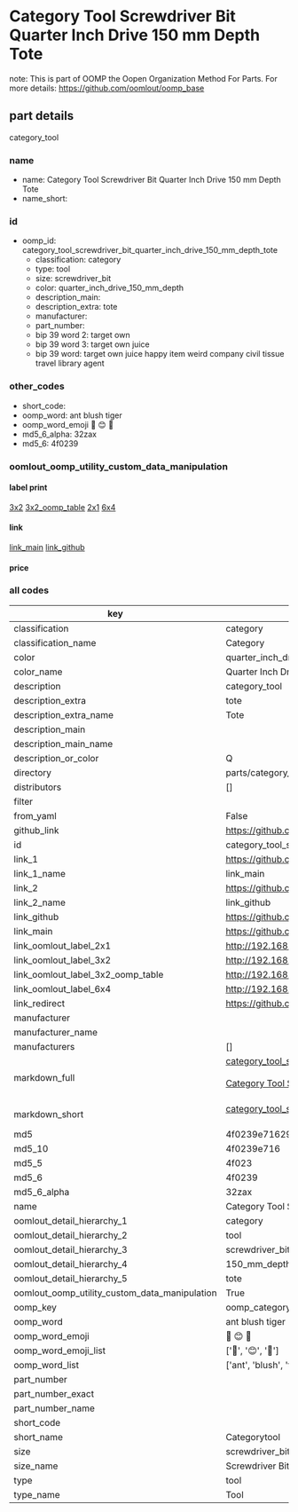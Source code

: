 # Category Tool Screwdriver Bit Quarter Inch Drive 150 mm Depth Tote  

note: This is part of OOMP the Oopen Organization Method For Parts. For more details: https://github.com/oomlout/oomp_base

##  part details
  



category_tool



### name
* name: Category Tool Screwdriver Bit Quarter Inch Drive 150 mm Depth Tote
* name_short: 
### id
* oomp_id: category_tool_screwdriver_bit_quarter_inch_drive_150_mm_depth_tote
  * classification: category
  * type: tool
  * size: screwdriver_bit
  * color: quarter_inch_drive_150_mm_depth
  * description_main: 
  * description_extra: tote
  * manufacturer: 
  * part_number: 
  * bip 39 word 2: target own
  * bip 39 word 3: target own juice
  * bip 39 word: target own juice happy item weird company civil tissue travel library agent

### other_codes
* short_code: 
* oomp_word: ant blush tiger
* oomp_word_emoji :ant: :blush: :tiger:
* md5_6_alpha: 32zax
* md5_6: 4f0239






### oomlout_oomp_utility_custom_data_manipulation
#### label print
[3x2](http://192.168.1.245:1112/?label=oomp%2032zax)
[3x2_oomp_table](http://192.168.1.108:1112/?label=oomp%2032zax)
[2x1](http://192.168.1.242:1112/?label=oomp%2032zax)
[6x4](http://192.168.1.55:1112/?label=oomp%2032zax)    

#### link

[link_main](https://github.com/oomlout/oomlout_oomp_version_1_messy/tree/main/parts/category_tool_screwdriver_bit_quarter_inch_drive_150_mm_depth_tote) [link_github](https://github.com/oomlout/oomlout_oomp_version_1_messy/tree/main/parts/category_tool_screwdriver_bit_quarter_inch_drive_150_mm_depth_tote)                             

#### price







### all codes 
| key | value |  
| --- | --- |  
| classification | category |  
| classification_name | Category |  
| color | quarter_inch_drive_150_mm_depth |  
| color_name | Quarter Inch Drive 150 mm Depth |  
| description | category_tool |  
| description_extra | tote |  
| description_extra_name | Tote |  
| description_main |  |  
| description_main_name |  |  
| description_or_color | Q  |  
| directory | parts/category_tool_screwdriver_bit_quarter_inch_drive_150_mm_depth_tote |  
| distributors | [] |  
| filter |  |  
| from_yaml | False |  
| github_link | https://github.com/oomlout/oomlout_oomp_part_src/tree/main/parts/category_tool_screwdriver_bit_quarter_inch_drive_150_mm_depth_tote |  
| id | category_tool_screwdriver_bit_quarter_inch_drive_150_mm_depth_tote |  
| link_1 | https://github.com/oomlout/oomlout_oomp_version_1_messy/tree/main/parts/category_tool_screwdriver_bit_quarter_inch_drive_150_mm_depth_tote |  
| link_1_name | link_main |  
| link_2 | https://github.com/oomlout/oomlout_oomp_version_1_messy/tree/main/parts/category_tool_screwdriver_bit_quarter_inch_drive_150_mm_depth_tote |  
| link_2_name | link_github |  
| link_github | https://github.com/oomlout/oomlout_oomp_version_1_messy/tree/main/parts/category_tool_screwdriver_bit_quarter_inch_drive_150_mm_depth_tote |  
| link_main | https://github.com/oomlout/oomlout_oomp_version_1_messy/tree/main/parts/category_tool_screwdriver_bit_quarter_inch_drive_150_mm_depth_tote |  
| link_oomlout_label_2x1 | http://192.168.1.242:1112/?label=oomp%2032zax |  
| link_oomlout_label_3x2 | http://192.168.1.245:1112/?label=oomp%2032zax |  
| link_oomlout_label_3x2_oomp_table | http://192.168.1.108:1112/?label=oomp%2032zax |  
| link_oomlout_label_6x4 | http://192.168.1.55:1112/?label=oomp%2032zax |  
| link_redirect | https://github.com/oomlout/oomlout_oomp_version_1_messy/tree/main/parts/category_tool_screwdriver_bit_quarter_inch_drive_150_mm_depth_tote |  
| manufacturer |  |  
| manufacturer_name |  |  
| manufacturers | [] |  
| markdown_full | [category_tool_screwdriver_bit_quarter_inch_drive_150_mm_depth_tote](none)<br>[](none)<br>[Category Tool Screwdriver Bit Quarter Inch Drive 150 Mm Depth Tote](none)<br><br> |  
| markdown_short | [category_tool_screwdriver_bit_quarter_inch_drive_150_mm_depth_tote](none)<br><br> |  
| md5 | 4f0239e7162985d3e4bb668ef1a786ef |  
| md5_10 | 4f0239e716 |  
| md5_5 | 4f023 |  
| md5_6 | 4f0239 |  
| md5_6_alpha | 32zax |  
| name | Category Tool Screwdriver Bit Quarter Inch Drive 150 mm Depth Tote |  
| oomlout_detail_hierarchy_1 | category |  
| oomlout_detail_hierarchy_2 | tool |  
| oomlout_detail_hierarchy_3 | screwdriver_bit |  
| oomlout_detail_hierarchy_4 | 150_mm_depth |  
| oomlout_detail_hierarchy_5 | tote |  
| oomlout_oomp_utility_custom_data_manipulation | True |  
| oomp_key | oomp_category_tool_screwdriver_bit_quarter_inch_drive_150_mm_depth_tote |  
| oomp_word | ant blush tiger |  
| oomp_word_emoji | :ant: :blush: :tiger: |  
| oomp_word_emoji_list | [':ant:', ':blush:', ':tiger:'] |  
| oomp_word_list | ['ant', 'blush', 'tiger'] |  
| part_number |  |  
| part_number_exact |  |  
| part_number_name |  |  
| short_code |  |  
| short_name | Categorytool |  
| size | screwdriver_bit |  
| size_name | Screwdriver Bit |  
| type | tool |  
| type_name | Tool |  
